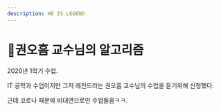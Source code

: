 ```yaml
---
description: HE IS LEGENO
---
```


# 🌟권오흠 교수님의 알고리즘

2020년 1학기 수업.

IT 공학과 수업이지만 그저 레전드라는 권오흠 교수님의 수업을 듣기위해 신청했다.

근데 코로나 때문에 비대면으로만 수업들음ㅋㅋ.

